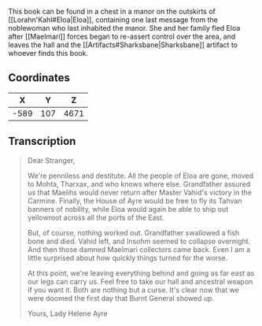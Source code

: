 

This book can be found in a chest in a manor on the outskirts of [[Lorahn'Kahl#Eloa|Eloa]], containing one last message from the noblewoman who last inhabited the manor. She and her family fled Eloa after [[Maelmari]] forces began to re-assert control over the area, and leaves the hall and the [[Artifacts#Sharksbane|Sharksbane]] artifact to whoever finds this book.

## Coordinates
| **X** | **Y** | **Z** |
| :---: | :---: | :---: |
| -589  |  107  | 4671  |

## Transcription
> Dear Stranger,
>
> We're penniless and destitute. All the people of Eloa are gone, moved to Mohta, Tharxax, and who knows where else. Grandfather assured us that Maelihs would never return after Master Vahid's victory in the Carmine. Finally, the House of Ayre would be free to fly its Tahvan banners of nobility, while Eloa would again be able to ship out yellowroot across all the ports of the East.
>
> But, of course, nothing worked out. Grandfather swallowed a fish bone and died. Vahid left, and Insohm seemed to collapse overnight. And then those damned Maelmari collectors came back. Even I am a little surprised about how quickly things turned for the worse.
>
> At this point, we're leaving everything behind and going as far east as our legs can carry us. Feel free to take our hall and ancestral weapon if you want it. Both are nothing but a curse. It's clear now that we were doomed the first day that Burnt General showed up.
>
> Yours,
> Lady Helene Ayre

